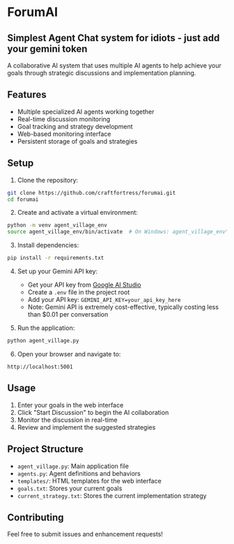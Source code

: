 # ForumAI
## Simplest Agent Chat system for idiots - just add your gemini token

A collaborative AI system that uses multiple AI agents to help achieve your goals through strategic discussions and implementation planning.

## Features

- Multiple specialized AI agents working together
- Real-time discussion monitoring
- Goal tracking and strategy development
- Web-based monitoring interface
- Persistent storage of goals and strategies

## Setup

1. Clone the repository:
```bash
git clone https://github.com/craftfortress/forumai.git
cd forumai
```

2. Create and activate a virtual environment:
```bash
python -m venv agent_village_env
source agent_village_env/bin/activate  # On Windows: agent_village_env\Scripts\activate
```

3. Install dependencies:
```bash
pip install -r requirements.txt
```

4. Set up your Gemini API key:
   - Get your API key from [Google AI Studio](https://makersuite.google.com/app/apikey)
   - Create a `.env` file in the project root
   - Add your API key: `GEMINI_API_KEY=your_api_key_here`
   - Note: Gemini API is extremely cost-effective, typically costing less than $0.01 per conversation

5. Run the application:
```bash
python agent_village.py
```

6. Open your browser and navigate to:
```
http://localhost:5001
```

## Usage

1. Enter your goals in the web interface
2. Click "Start Discussion" to begin the AI collaboration
3. Monitor the discussion in real-time
4. Review and implement the suggested strategies

## Project Structure

- `agent_village.py`: Main application file
- `agents.py`: Agent definitions and behaviors
- `templates/`: HTML templates for the web interface
- `goals.txt`: Stores your current goals
- `current_strategy.txt`: Stores the current implementation strategy

## Contributing

Feel free to submit issues and enhancement requests! 